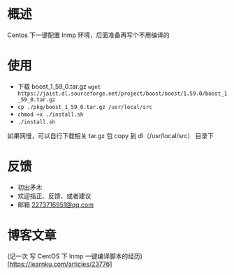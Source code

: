 # 概述
Centos 下一键配置 lnmp 环境，后面准备再写个不用编译的
# 使用
* 下载 boost_1_59_0.tar.gz `wget https://jaist.dl.sourceforge.net/project/boost/boost/1.59.0/boost_1_59_0.tar.gz`
* `cp ./pkg/boost_1_59_0.tar.gz /usr/local/src`
* `chmod +x ./install.sh`
* `./install.sh`

如果网慢，可以自行下载相关 tar.gz 包 copy 到 dl（/usr/local/src） 目录下

# 反馈
* 初出矛木 
* 欢迎指正、反馈、或者建议
* 邮箱 2273716951@qq.com

# 博客文章
(记一次 写 CentOS 下 lnmp 一键编译脚本的经历)[https://learnku.com/articles/23776]


